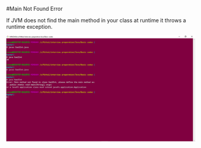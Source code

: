 #Main Not Found Error

If JVM does not find the main method in your class at runtime it throws a runtime exception.

![alt text](https://github.com/mittulmandhan/java-interview-prep/blob/master/img/mainNotFound/1.png)
